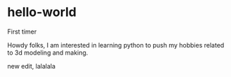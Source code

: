 # hello-world
First timer

Howdy folks, I am interested in learning python to push my hobbies related to 3d modeling and making.

new edit, lalalala
